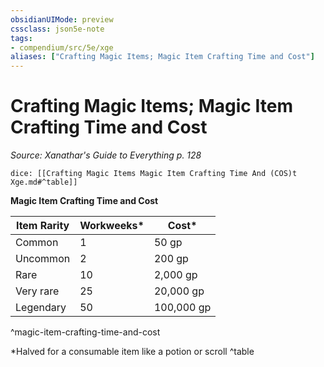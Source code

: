```yaml
---
obsidianUIMode: preview
cssclass: json5e-note
tags:
- compendium/src/5e/xge
aliases: ["Crafting Magic Items; Magic Item Crafting Time and Cost"]
---
```

# Crafting Magic Items; Magic Item Crafting Time and Cost
*Source: Xanathar's Guide to Everything p. 128* 

`dice: [[Crafting Magic Items Magic Item Crafting Time And (COS)t Xge.md#^table]]`

**Magic Item Crafting Time and Cost**

| Item Rarity | Workweeks* | Cost* |
|-------------|------------|-------|
| Common | 1 | 50 gp |
| Uncommon | 2 | 200 gp |
| Rare | 10 | 2,000 gp |
| Very rare | 25 | 20,000 gp |
| Legendary | 50 | 100,000 gp |
^magic-item-crafting-time-and-cost

*Halved for a consumable item like a potion or scroll
^table